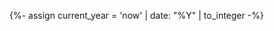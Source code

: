 {%- assign current_year         = 'now' | date: "%Y" | to_integer -%}

<ul id="meetings_list" class="list-unstyled mrgn-tp-lg lst-spcd-0 meetings" data-wb-json='{ "url": "/meetings/meetings?year={{ current_year }}", "mapping": ["/title", "/start", "/end", "/web1", "/web2", "/contact", "/location", "/address", "/phone", "/email", "/bibCode", "/keywords", "/meetingNumber"], "queryall": [".title", ".start", ".end", ".web1", ".web2",".contact", ".location", ".address", ".phone", ".email", ".proceedings", ".keywords", ".meeting-number"] }'>
        <template>
        <li>
        {%- include meetings/listing-item.markdown -%}
        </li>
        </template>
</ul>